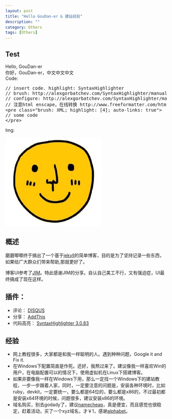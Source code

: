 ```yaml
---
layout: post
title: "Hello GouDan-er & 建站经验"
description: ""
category: Others
tags: [Others]
---
```


## Test

Hello, GouDan-er  
你好，GouDan-er，中文中文中文  
Code:
<pre class="brush: xml;highlight: [4]; auto-links: true;" id="simplecode">
// insert code. highlight: SyntaxHighlighter
// brush: http://alexgorbatchev.com/SyntaxHighlighter/manual/brushes/
// configure: http://alexgorbatchev.com/SyntaxHighlighter/manual/configuration/
// 注意html enscape，在线转换 http://www.freeformatter.com/html-escape.html
&lt;pre class=&quot;brush: XML; highlight: [4]; auto-links: true&quot;&gt;
// some code
&lt;/pre&gt;
</pre>
Img:

![Little Smile Face](/media/images/littlesmileface.jpeg)

## 概述

磨磨唧唧终于搞出了一个基于[jekyll](https://en.wikipedia.org/wiki/Jekyll_%28software%29)的简单博客，目的是为了坚持记录一些东西，如果给广大群众们带来帮助,那就更好了。

博客UI参考了[JIM](http://blog.sevenche.com/)。特此感谢JIM的分享。自认自己美工不行，又有强迫症，UI最终搞成了现在这样。

## 插件：
- 评论： [DISQUS](https://disqus.com/)
- 分享： [AddThis](http://www.addthis.com/)
- 代码高亮： [SyntaxHighlighter 3.0.83](http://alexgorbatchev.com/SyntaxHighlighter/)

## 经验
* 网上教程很多，大家都是和我一样聪明的人。遇到种种问题，Google it and Fix it.
* 在Windows下配置简直是作死。还好，我熬过来了。建议像我一样喜欢Win的用户，在电脑配置可以的情况下，使用虚拟机在Linux下搭建博客。
* 如果非要像我一样在Windows下用，那么一定找一个Windows下的建站教程，一步一步跟着人家，同时，一定要注意的问题是，安装各种环境时，比如ruby，devkit，一定要统一，要么都是64位的，要么都是x86的，不过最初都是安装x64环境的时候，问题很多，建议安装x86的环境。
* 域名购买，别去godady了，建议[namecheap](https://www.namecheap.com/)，真是便宜，而且感觉也很稳定，赶着活动，买了一个xyz域名，才￥1，感谢[alphabet](www.alphabet.xyz)。

 <!-- SyntaxHightligher -->
<script src="/media/syntaxhighlighter/scripts/shCore.js"></script>
<script src="/media/syntaxhighlighter/scripts/shBrushXml.js"></script>
<script>
	SyntaxHighlighter.all()
</script>